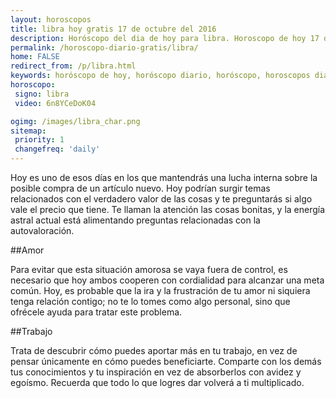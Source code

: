 ```yaml
---
layout: horoscopos
title: libra hoy gratis 17 de octubre del 2016 
description: Horóscopo del dia de hoy para libra. Horoscopo de hoy 17 de octubre del 2016. Las predicciones de amor, trabajo, vida personal gratis.
permalink: /horoscopo-diario-gratis/libra/
home: FALSE
redirect_from: /p/libra.html
keywords: horóscopo de hoy, horóscopo diario, horóscopo, horoscopos diarios gratis del dia de hoy, horóscopo diario gratis,horóscopo 2016, horóscopo esperanza gracia, horoscopo libra hoy, horoscop, horóscopos gratis, horoscopo libra, horoscopo libra 2016, Tarot, Astrologia, Zodíaco, libra, horoscopo gratis
horoscopo:
 signo: libra
 video: 6n8YCeDoK04

ogimg: /images/libra_char.png
sitemap:
 priority: 1
 changefreq: 'daily'
---
```



Hoy es uno de esos días en los que mantendrás una lucha interna sobre la posible compra de un artículo nuevo. Hoy podrían surgir temas relacionados con el verdadero valor de las cosas y te preguntarás si algo vale el precio que tiene. Te llaman la atención las cosas bonitas, y la energía astral actual está alimentando preguntas relacionadas con la autovaloración.

##Amor

Para evitar que esta situación amorosa se vaya fuera de control, es necesario que hoy ambos cooperen con cordialidad para alcanzar una meta común. Hoy, es probable que la ira y la frustración de tu amor ni siquiera tenga relación contigo; no te lo tomes como algo personal, sino que ofrécele ayuda para tratar este problema.

##Trabajo

Trata de descubrir cómo puedes aportar más en tu trabajo, en vez de pensar únicamente en cómo puedes beneficiarte. Comparte con los demás tus conocimientos y tu inspiración en vez de absorberlos con avidez y egoísmo. Recuerda que todo lo que logres dar volverá a ti multiplicado.